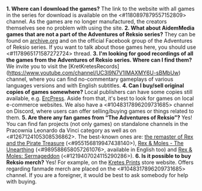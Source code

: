 **1. Where can I download the games?** The link to the website with all games in the series for download is available on the <#1180897879557152809> channel. As the games are no longer manufactured, the creators themselves see no problem with using the site.
**2. What about AidemMedia games that are not a part of the Adventures of Reksio series?** They can be found on [archive.org](https://archive.org/search?query=creator%3A%22Aidem+Media%22) and on the official Facebook group of the Adventures of Reksio series. If you want to talk about those games here, you should use <#1178965171587272724> thread.
**3. I'm looking for good recordings of all the games from the Adventures of Reksio series. Where can I find them?** We invite you to visit the [KretKretesRecords] (https://www.youtube.com/channel/UC3l9N7V1IMAXMY6U-sBMbUw) channel, where you can find no-commentary gameplays of various languages versions and with English subtitles.
**4. Can I buy/sell original copies of games somewhere?** Local publishers can have some copies still available, e.g. [ErcPress](https://ercpress.com.ro/default.php?p=browse&clid=74). Aside from that, it's best to look for games on local e-commerce websites. We also have a <#1048317896209731685> channel on Discord, where users can offer selling/buying games or things related to them.
**5. Are there any fan games from “The Adventures of Reksio”?** Yes! You can find fan projects (not only games) on standalone channels in the Pracownia Leonardo da Vinci category as well as on <#1267124105308536862>. The best-known ones are: [the remaster of Rex and the Pirate Treasure](https://www.przygody-reksia.pl/risp-re) (<#955156819947438140>), [Rex & Moles - The Unearthing](https://fox-centurion.itch.io/rex-moles-the-unearthing) (<#989588658057261076>, available in English too) and [Rex & Moles: Sermageddon](https://swerszcz.itch.io/sermageddon) (<#1219407024115290286>).
**6. Is it possible to buy Reksio merch?** Yes! For example, on the [Kretes Prints](https://kretesprints.cupsell.pl/k/all) store website. Offers regarding fanmade merch are placed on the <#1048317896209731685> channel. If you are a foreigner, it would be best to ask somebody for help with buying.
